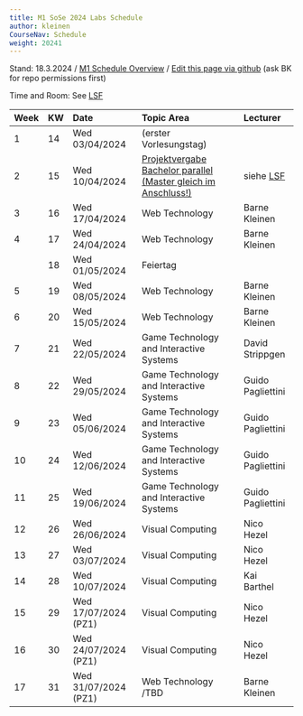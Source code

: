 ```yaml
---
title: M1 SoSe 2024 Labs Schedule
author: kleinen
CourseNav: Schedule
weight: 20241
---
```



Stand: 18.3.2024 / 
[M1 Schedule Overview](/classes/m1)
/
[Edit this page via github](https://github.com/bkleinen/bkleinen.github.io/blob/main/hugo/content/classes/ss2024/m1-web/schedule/index.md) (ask BK for repo permissions first)

Time and Room: See [LSF](https://lsf.htw-berlin.de/qisserver/rds?state=verpublish&status=init&vmfile=no&publishid=204497&moduleCall=webInfo&publishConfFile=webInfo&publishSubDir=veranstaltung)

| Week | KW  | Date                 | Topic Area                              | Lecturer          |
| :--- | :-- | :------------------- | :-------------------------------------- | :---------------- |
| 1    | 14  | Wed 03/04/2024       | (erster Vorlesungstag)                  |                   |
| 2    | 15  | Wed 10/04/2024       | [Projektvergabe Bachelor parallel (Master gleich im Anschluss!)](https://wiki.htw-berlin.de/confluence/display/fb4imi/Projekte+im+SS+2024)                      |  siehe [LSF](https://lsf.htw-berlin.de/qisserver/rds?state=verpublish&status=init&vmfile=no&publishid=204920&moduleCall=webInfo&publishConfFile=webInfo&publishSubDir=veranstaltung)    |
| 3    | 16  | Wed 17/04/2024       | Web Technology                          | Barne Kleinen     |
| 4    | 17  | Wed 24/04/2024       | Web Technology                          | Barne Kleinen     |
|      | 18  | Wed 01/05/2024       | Feiertag                                |                   |
| 5    | 19  | Wed 08/05/2024       | Web Technology                          | Barne Kleinen     |
| 6    | 20  | Wed 15/05/2024       | Web Technology                          | Barne Kleinen     |
| 7    | 21  | Wed 22/05/2024       | Game Technology and Interactive Systems | David Strippgen   |
| 8    | 22  | Wed 29/05/2024       | Game Technology and Interactive Systems | Guido Pagliettini |
| 9    | 23  | Wed 05/06/2024       | Game Technology and Interactive Systems | Guido Pagliettini |
| 10   | 24  | Wed 12/06/2024       | Game Technology and Interactive Systems | Guido Pagliettini |
| 11   | 25  | Wed 19/06/2024       | Game Technology and Interactive Systems | Guido Pagliettini |
| 12   | 26  | Wed 26/06/2024       | Visual Computing                        | Nico Hezel        |
| 13   | 27  | Wed 03/07/2024       | Visual Computing                        | Nico Hezel        |
| 14   | 28  | Wed 10/07/2024       | Visual Computing                        | Kai Barthel       |
| 15   | 29  | Wed 17/07/2024 (PZ1) | Visual Computing                        | Nico Hezel        |
| 16   | 30  | Wed 24/07/2024 (PZ1) | Visual Computing                        | Nico Hezel        |
| 17   | 31  | Wed 31/07/2024 (PZ1) | Web Technology /TBD                                       | Barne Kleinen                  |
